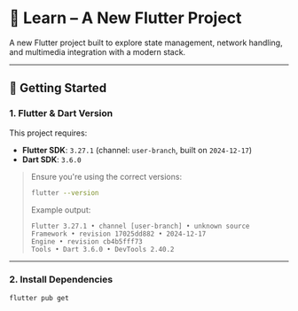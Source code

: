 # 📱 Learn – A New Flutter Project

A new Flutter project built to explore state management, network handling, and multimedia integration with a modern stack.

---

## 🚀 Getting Started

### 1. **Flutter & Dart Version**

This project requires:

- **Flutter SDK**: `3.27.1` (channel: `user-branch`, built on `2024-12-17`)
- **Dart SDK**: `3.6.0`

> Ensure you're using the correct versions:
>
> ```bash
> flutter --version
> ```
>
> Example output:
>
> ```
> Flutter 3.27.1 • channel [user-branch] • unknown source
> Framework • revision 17025dd882 • 2024-12-17
> Engine • revision cb4b5fff73
> Tools • Dart 3.6.0 • DevTools 2.40.2
> ```

---

### 2. **Install Dependencies**

```bash
flutter pub get
```
